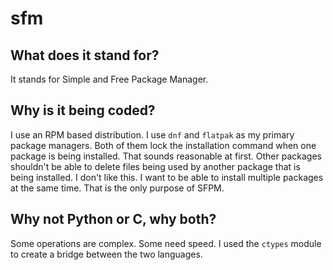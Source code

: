 # sfm
## What does it stand for?
It stands for Simple and Free Package Manager.
## Why is it being coded?
I use an RPM based distribution. I use `dnf` and `flatpak` as my primary package managers. Both of them lock the installation command when one package is being installed. That sounds reasonable at first. Other packages shouldn't be able to delete files being used by another package that is being installed. I don't like this. I want to be able to install multiple packages at the same time. That is the only purpose of SFPM.
## Why not Python or C, why both?
Some operations are complex. Some need speed. I used the `ctypes` module to create a bridge between the two languages. 
